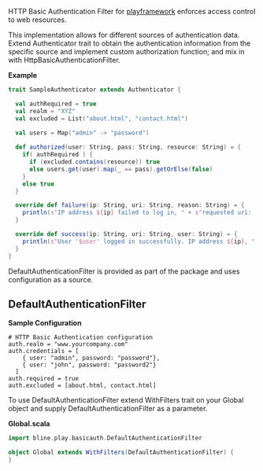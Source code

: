 HTTP Basic Authentication Filter for [playframework](http://www.playframework.com) enforces access control to web resources.

This implementation allows for different sources of authentication data. 
Extend Authenticator trait to obtain the authentication information from the specific source and implement custom authorization function;
and mix in with HttpBasicAuthenticationFilter.


**Example**

```scala
trait SampleAuthenticator extends Authenticator {

  val authRequired = true
  val realm = "XYZ"
  val excluded = List("about.html", "contact.html")

  val users = Map("admin" -> "password")
  
  def authorized(user: String, pass: String, resource: String) = {
    if( authRequired ) {
      if (excluded.contains(resource)) true
      else users.get(user).map(_ == pass).getOrElse(false)
    }
    else true
  }

  override def failure(ip: String, uri: String, reason: String) = {
    println(s"IP address ${ip} failed to log in, " + s"requested uri: '${uri}' Error: ${reason}")
  }

  override def success(ip: String, uri: String, user: String) = {
    println(s"User '$user' logged in successfully. IP address ${ip}, " + s"requested uri: '${uri}'")
  }
}
```



DefaultAuthenticationFilter is provided as part of the package and uses configuration as a source.

## DefaultAuthenticationFilter

**Sample Configuration**
```
# HTTP Basic Authentication configuration
auth.realm = "www.yourcompany.com"
auth.credentials = [
    { user: "admin", password: "password"},
    { user: "john", password: "password2"}
  ]
auth.required = true
auth.excluded = [about.html, contact.html]
```

To use DefaultAuthenticationFilter extend WithFilters trait on your Global object and 
supply DefaultAuthenticationFilter as a parameter.


**Global.scala**

```scala
import bline.play.basicauth.DefaultAuthenticationFilter

object Global extends WithFilters(DefaultAuthenticationFilter) {
}
```
